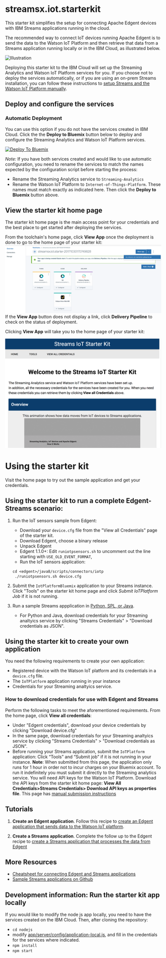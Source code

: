 # streamsx.iot.starterkit
This starter kit simplifies the setup for connecting Apache Edgent devices with IBM Streams applications running in the cloud.

The recommended way to connect IoT devices running Apache Edgent is to send the data to the Watson IoT Platform and then retrieve that data from a Streams application running locally or in the IBM Cloud, as illustrated below.

![Illustration](https://developer.ibm.com/streamsdev/wp-content/uploads/sites/15/2017/09/edgent-iot-streams.png)


Deploying this starter kit to the IBM Cloud will set up the Streaming Analytics and Watson IoT Platform services for you.  If you choose not to deploy the services automatically, or if you are using an on-prem Streams installation, you can follow these instructions to [setup Streams and the Watson IoT Platform manually](https://developer.ibm.com/streamsdev/docs/setup-instructions-connecting-edgent-streams-applications-watson-iot-platform).


## Deploy and configure the services

### Automatic Deployment

You can use this option if you do not have the services created in IBM Cloud.
Click the the **Deploy to Bluemix** button below to deploy and configure the Streaming Analytics and Watson IoT Platform services.

[![Deploy To Bluemix](https://bluemix.net/deploy/button.png)](https://bluemix.net/deploy?repository=https://github.com/natashadsilva/streamsx.iot.starter.git)

*Note:* If you have both services created and would like to use automatic configuration,  you need to rename the services to match the names expected by the configuration script before starting the process:
   - Rename the Streaming Analytics service to `Streaming-Analytics`
   - Rename the Watson IoT Platform to `Internet-of-Things-Platform`. These names must match exactly as indicated here.
   Then click the **Deploy to Bluemix** button above.



## View the starter kit home page

The starter kit home page is the main access point for your credentials and the best place to get started after deploying the services.


From the toolchain's home page, click **View App** once the deployment is done to go to the home page of your starter kit:
![View App](img/viewapp.png)
If the **View App** button does not display a link, click **Delivery Pipeline** to check on the status of deployment.

Clicking **View App** will take you to the home page of your starter kit:

![Sample home page](img/homepage.png)

# Using the starter kit

Visit the home page to try out the sample application and get your credentials.


##  Using the starter kit to run a complete Edgent-Streams scenario:

1. Run the IoT sensors sample from Edgent:  
   - Download your `device.cfg` file from the "View all Credentials" page of the starter kit.
   - Download Edgent, choose a binary release
   - Unpack Edgent
   - Edgent 1.1.0+: Edit `runiotpsensors.sh` to uncomment out the line starting with `USE_OLD_EVENT_FORMAT`, 
   - Run the IoT sensors application:
    ```
    cd <edgent>/java8/scripts/connectors/iotp
     ./runiotpsensors.sh device.cfg
     ```

2. Submit the `IotPlatformBluemix` application to your Streams instance. Click "Tools" on the starter kit home page and click *Submit IoTPlatform Job* if it is not running.

3. Run a sample Streams appplication in [Python, SPL, or Java](https://github.com/IBMStreams/samples/tree/master/IoT/ReadEdgentEvents/).
   - For Python and Java, download credentials for your Streaming analtyics service by clicking "Streams Credentials" > "Download credentials as JSON".



 
##  Using the starter kit to create your own application

You need the following requirements to create your own application:

- Registered device with the Watson IoT platform and its credentials in a `device.cfg` file.
- The `IoTPlatform` application running in your instance
- Credentials for your Streaming analtyics service. 


### How to download credentials for use with Edgent and Streams
Perform the following tasks to meet the aforementioned requirements. From the home page, click **View all credentials**:

- Under "Edgent credentials", download your device credentials by clicking "Download device.cfg"
- In the same page, download credentials for your Streaming analtyics service by clicking "Streams Credentials" > "Download credentials as JSON".
- Before running your Streams application, submit the `IoTPlatform` application: Click “Tools” and “Submit job” if it is not running in your instance. **Note**: When submitted from this page, the application only runs for 1 hour in  order not to incur charges on your Bluemix account.  To run it indefinitely you must submit it directly to the Streaming analytics service. You will need API keys for the Watson IoT Platform. Download the API keys from the starter kit home page: **View All Credentials>Streams Credentials> Download API keys as properties file**.  This page has [manual submission instructions](https://developer.ibm.com/streamsdev/docs/setup-instructions-connecting-edgent-streams-applications-watson-iot-platform#submit)




## Tutorials
1. **Create an Edgent application**. Follow this recipe to [create an Edgent application that sends data to the Watson IoT platform](https://developer.ibm.com/recipes/tutorials/send-events-to-the-watson-iot-platform-from-a-raspberry-pi-running-apache-edgent/).

2. **Create a Streams application**. Complete the follow up to the Edgent recipe to [create a Streams application that processes the data from Edgent](https://developer.ibm.com/recipes/tutorials/connect-apache-edgent-to-the-streaming-analytics-service-using-the-watson-iot-platform/)

## More Resources

- [Cheatsheet for connecting Edgent and Streams applications](https://developer.ibm.com/streamsdev/docs/cheat-sheet-connecting-edgent-streams-applications/)
- [Sample Streams applications on Github](https://github.com/IBMStreams/samples/tree/master/IoT/ReadEdgentEvents)


## Development information: Run the starter kit app locally
If you would like to modify the node js app locally, you need to have the services created on the IBM Cloud.
Then, after cloning the repository:
* ```cd nodejs```
* modify [app/server/config/application-local.js](nodejs/app/server/config/application-local.js), and fill in the credentials for the services where indicated.
* ```npm install```
* ```npm start```

